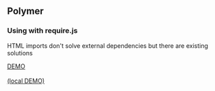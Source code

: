 ## Polymer
### Using with require.js

HTML imports don't solve external dependencies but there are existing solutions

<a href="/examples/polymer/requirejs" target="_blank">DEMO</a>
<br/><br/>
<a href="http://localhost:3000/polymer/requirejs" target="_blank">(local DEMO)</a>